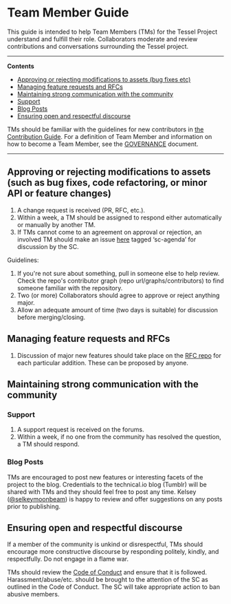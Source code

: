 # Team Member Guide

This guide is intended to help Team Members (TMs) for the Tessel Project understand and fulfill their role. Collaborators moderate and review contributions and conversations surrounding the Tessel project.

---

**Contents**

* [Approving or rejecting modifications to assets (bug fixes etc)](#approving-or-rejecting-modifications-to-assets-such-as-bug-fixes-code-refactoring-or-minor-api-or-feature-changes)
* [Managing feature requests and RFCs](#managing-feature-requests-and-rfcs)
* [Maintaining strong communication with the community](#maintaining-strong-communication-with-the-community)
 * [Support](#support)
 * [Blog Posts](#blog-posts)
* [Ensuring open and respectful discourse](#ensuring-open-and-respectful-discourse)

TMs should be familiar with the guidelines for new contributors in [the Contribution Guide](CONTRIBUTING.md). For a definition of Team Member and information on how to become a Team Member, see the [GOVERNANCE](GOVERNANCE.md) document.

---

## Approving or rejecting modifications to assets (such as bug fixes, code refactoring, or minor API or feature changes)

1. A change request is received (PR, RFC, etc.).
1. Within a week, a TM should be assigned to respond either automatically or manually by another TM.
1. If TMs cannot come to an agreement on approval or rejection, an involved TM should make an issue [here](https://github.com/technicalmachine/tessel-project/issues) tagged ‘sc-agenda’ for discussion by the SC.

Guidelines:

1. If you're not sure about something, pull in someone else to help review. Check the repo's contributor graph (repo url/graphs/contributors) to find someone familiar with the repository.
1. Two (or more) Collaborators should agree to approve or reject anything major.
1. Allow an adequate amount of time (two days is suitable) for discussion before merging/closing.

## Managing feature requests and RFCs

1. Discussion of major new features should take place on the [RFC repo](github.com/tessel/rfcs) for each particular addition. These can be proposed by anyone.

## Maintaining strong communication with the community

### Support

1. A support request is received on the forums.
1. Within a week, if no one from the community has resolved the question, a TM should respond.

### Blog Posts

TMs are encouraged to post new features or interesting facets of the project to the blog. Credentials to the technical.io blog (Tumblr) will be shared with TMs and they should feel free to post any time. Kelsey ([@selkeymoonbeam](//twitter.com/selkeymoonbeam)) is happy to review and offer suggestions on any posts prior to publishing.

## Ensuring open and respectful discourse

If a member of the community is unkind or disrespectful, TMs should encourage more constructive discourse by responding politely, kindly, and respectfully. Do not engage in a flame war.

TMs should review the [Code of Conduct](LINK) and ensure that it is followed. Harassment/abuse/etc. should be brought to the attention of the SC as outlined in the Code of Conduct. The SC will take appropriate action to ban abusive members.
